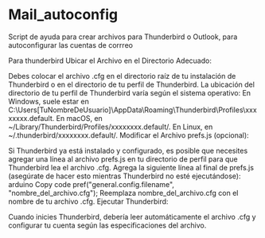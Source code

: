 # Mail_autoconfig
Script de ayuda para crear archivos para Thunderbird o Outlook, para autoconfigurar las cuentas de corrreo

Para thunderbird
Ubicar el Archivo en el Directorio Adecuado:

Debes colocar el archivo .cfg en el directorio raíz de tu instalación de Thunderbird o en el directorio de tu perfil de Thunderbird. La ubicación del directorio de tu perfil de Thunderbird varía según el sistema operativo:
En Windows, suele estar en C:\Users\[TuNombreDeUsuario]\AppData\Roaming\Thunderbird\Profiles\xxxxxxxx.default\.
En macOS, en ~/Library/Thunderbird/Profiles/xxxxxxxx.default/.
En Linux, en ~/.thunderbird/xxxxxxxx.default/.
Modificar el Archivo prefs.js (opcional):

Si Thunderbird ya está instalado y configurado, es posible que necesites agregar una línea al archivo prefs.js en tu directorio de perfil para que Thunderbird lea el archivo .cfg.
Agrega la siguiente línea al final de prefs.js (asegúrate de hacer esto mientras Thunderbird no esté ejecutándose):
arduino
Copy code
pref("general.config.filename", "nombre_del_archivo.cfg");
Reemplaza nombre_del_archivo.cfg con el nombre de tu archivo .cfg.
Ejecutar Thunderbird:

Cuando inicies Thunderbird, debería leer automáticamente el archivo .cfg y configurar tu cuenta según las especificaciones del archivo.
